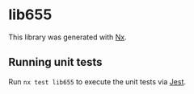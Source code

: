 # lib655

This library was generated with [Nx](https://nx.dev).

## Running unit tests

Run `nx test lib655` to execute the unit tests via [Jest](https://jestjs.io).
